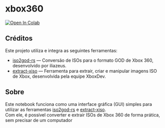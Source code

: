 # xbox360
[![Open In Colab](https://colab.research.google.com/assets/colab-badge.svg)](https://colab.research.google.com/github/xmks-colab/xbox360/blob/main/copy_of_godxiso.ipynb)

## Créditos

Este projeto utiliza e integra as seguintes ferramentas:

- [iso2god-rs](https://github.com/iliazeus/iso2god-rs) — Conversão de ISOs para o formato GOD de Xbox 360, desenvolvido por iliazeus.
- [extract-xiso](https://github.com/XboxDev/extract-xiso) — Ferramenta para extrair, criar e manipular imagens ISO de Xbox, desenvolvida pela equipe XboxDev.



## Sobre

Este notebook funciona como uma interface gráfica (GUI) simples para utilizar as ferramentas [iso2god-rs](https://github.com/iliazeus/iso2god-rs) e [extract-xiso](https://github.com/XboxDev/extract-xiso).  
Com ele, é possível converter e extrair ISOs de Xbox 360 de forma prática, sem precisar de um computador
